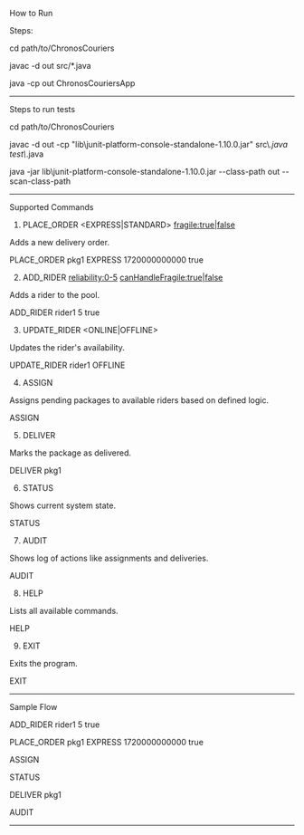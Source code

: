 How to Run

Steps:

cd path/to/ChronosCouriers


javac -d out src/*.java


java -cp out ChronosCouriersApp



*****


Steps to run tests

cd path/to/ChronosCouriers


javac -d out -cp "lib\\junit-platform-console-standalone-1.10.0.jar" src\\*.java test\\*.java


java -jar lib\\junit-platform-console-standalone-1.10.0.jar --class-path out --scan-class-path



*******************************************
Supported Commands

1. PLACE_ORDER <packageId> <EXPRESS|STANDARD> <deadlineEpoch> <fragile:true|false>

Adds a new delivery order.

PLACE_ORDER pkg1 EXPRESS 1720000000000 true

2. ADD_RIDER <riderId> <reliability:0-5> <canHandleFragile:true|false>

Adds a rider to the pool.

ADD_RIDER rider1 5 true

3. UPDATE_RIDER <riderId> <ONLINE|OFFLINE>

Updates the rider's availability.

UPDATE_RIDER rider1 OFFLINE

4. ASSIGN

Assigns pending packages to available riders based on defined logic.

ASSIGN

5. DELIVER <packageId>

Marks the package as delivered.

DELIVER pkg1

6. STATUS

Shows current system state.

STATUS

7. AUDIT

Shows log of actions like assignments and deliveries.

AUDIT

8. HELP

Lists all available commands.

HELP

9. EXIT

Exits the program.

EXIT
*******************************************


Sample Flow

ADD_RIDER rider1 5 true

PLACE_ORDER pkg1 EXPRESS 1720000000000 true

ASSIGN

STATUS

DELIVER pkg1

AUDIT


*******************************************
